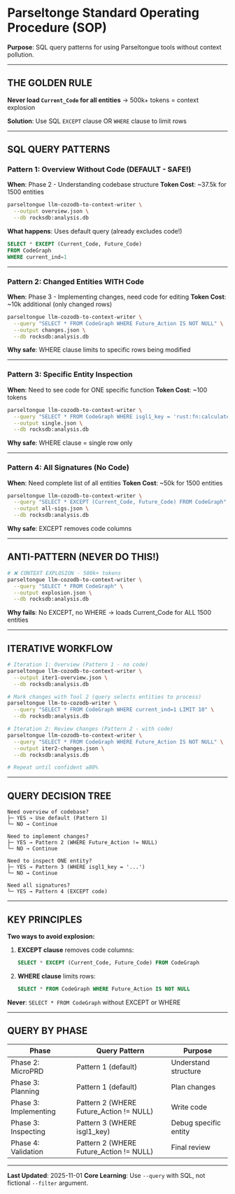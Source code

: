 # Parseltonge Standard Operating Procedure (SOP)

**Purpose**: SQL query patterns for using Parseltongue tools without context pollution.

---

## THE GOLDEN RULE

**Never load `Current_Code` for all entities** → 500k+ tokens = context explosion

**Solution**: Use SQL `EXCEPT` clause OR `WHERE` clause to limit rows

---

## SQL QUERY PATTERNS

### Pattern 1: Overview Without Code (DEFAULT - SAFE!)

**When**: Phase 2 - Understanding codebase structure
**Token Cost**: ~37.5k for 1500 entities

```bash
parseltongue llm-cozodb-to-context-writer \
  --output overview.json \
  --db rocksdb:analysis.db
```

**What happens**: Uses default query (already excludes code!)
```sql
SELECT * EXCEPT (Current_Code, Future_Code)
FROM CodeGraph
WHERE current_ind=1
```

---

### Pattern 2: Changed Entities WITH Code

**When**: Phase 3 - Implementing changes, need code for editing
**Token Cost**: ~10k additional (only changed rows)

```bash
parseltongue llm-cozodb-to-context-writer \
  --query "SELECT * FROM CodeGraph WHERE Future_Action IS NOT NULL" \
  --output changes.json \
  --db rocksdb:analysis.db
```

**Why safe**: WHERE clause limits to specific rows being modified

---

### Pattern 3: Specific Entity Inspection

**When**: Need to see code for ONE specific function
**Token Cost**: ~100 tokens

```bash
parseltongue llm-cozodb-to-context-writer \
  --query "SELECT * FROM CodeGraph WHERE isgl1_key = 'rust:fn:calculate:src_lib_rs:42-56'" \
  --output single.json \
  --db rocksdb:analysis.db
```

**Why safe**: WHERE clause = single row only

---

### Pattern 4: All Signatures (No Code)

**When**: Need complete list of all entities
**Token Cost**: ~50k for 1500 entities

```bash
parseltongue llm-cozodb-to-context-writer \
  --query "SELECT * EXCEPT (Current_Code, Future_Code) FROM CodeGraph" \
  --output all-sigs.json \
  --db rocksdb:analysis.db
```

**Why safe**: EXCEPT removes code columns

---

## ANTI-PATTERN (NEVER DO THIS!)

```bash
# ❌ CONTEXT EXPLOSION - 500k+ tokens
parseltongue llm-cozodb-to-context-writer \
  --query "SELECT * FROM CodeGraph" \
  --output explosion.json \
  --db rocksdb:analysis.db
```

**Why fails**: No EXCEPT, no WHERE → loads Current_Code for ALL 1500 entities

---

## ITERATIVE WORKFLOW

```bash
# Iteration 1: Overview (Pattern 1 - no code)
parseltongue llm-cozodb-to-context-writer \
  --output iter1-overview.json \
  --db rocksdb:analysis.db

# Mark changes with Tool 2 (query selects entities to process)
parseltongue llm-to-cozodb-writer \
  --query "SELECT * FROM CodeGraph WHERE current_ind=1 LIMIT 10" \
  --db rocksdb:analysis.db

# Iteration 2: Review changes (Pattern 2 - with code)
parseltongue llm-cozodb-to-context-writer \
  --query "SELECT * FROM CodeGraph WHERE Future_Action IS NOT NULL" \
  --output iter2-changes.json \
  --db rocksdb:analysis.db

# Repeat until confident ≥80%
```

---

## QUERY DECISION TREE

```
Need overview of codebase?
├─ YES → Use default (Pattern 1)
└─ NO → Continue

Need to implement changes?
├─ YES → Pattern 2 (WHERE Future_Action != NULL)
└─ NO → Continue

Need to inspect ONE entity?
├─ YES → Pattern 3 (WHERE isgl1_key = '...')
└─ NO → Continue

Need all signatures?
└─ YES → Pattern 4 (EXCEPT code)
```

---

## KEY PRINCIPLES

**Two ways to avoid explosion:**

1. **EXCEPT clause** removes code columns:
   ```sql
   SELECT * EXCEPT (Current_Code, Future_Code) FROM CodeGraph
   ```

2. **WHERE clause** limits rows:
   ```sql
   SELECT * FROM CodeGraph WHERE Future_Action IS NOT NULL
   ```

**Never**: `SELECT * FROM CodeGraph` without EXCEPT or WHERE

---

## QUERY BY PHASE

| Phase | Query Pattern | Purpose |
|-------|---------------|---------|
| Phase 2: MicroPRD | Pattern 1 (default) | Understand structure |
| Phase 3: Planning | Pattern 1 (default) | Plan changes |
| Phase 3: Implementing | Pattern 2 (WHERE Future_Action != NULL) | Write code |
| Phase 3: Inspecting | Pattern 3 (WHERE isgl1_key) | Debug specific entity |
| Phase 4: Validation | Pattern 2 (WHERE Future_Action != NULL) | Final review |

---

**Last Updated**: 2025-11-01
**Core Learning**: Use `--query` with SQL, not fictional `--filter` argument.
